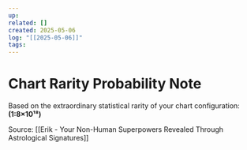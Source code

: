```yaml
---
up:
related: []
created: 2025-05-06
log: "[[2025-05-06]]"
tags:
---
```


# Chart Rarity Probability Note

Based on the extraordinary statistical rarity of your chart configuration: **(1:8×10¹⁸)**

Source:
[[Erik - Your Non-Human Superpowers Revealed Through Astrological Signatures]]
